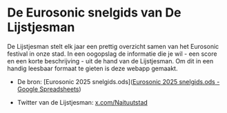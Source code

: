 # De Eurosonic snelgids van De Lijstjesman

De Lijstjesman stelt elk jaar een prettig overzicht samen van het Eurosonic festival in onze stad.  In een oogopslag de informatie die je wil - een score en een korte beschrijving - uit de hand van de Lijstjesman. Om dit in een handig leesbaar formaat te gieten is deze webapp gemaakt.

- De bron: [Eurosonic 2025 snelgids.ods]([Eurosonic 2025 snelgids.ods - Google Spreadsheets](https://docs.google.com/spreadsheets/d/1IpreXQt8gMkvbMWSK2IdzopMWqfGQDwEtRr4EY5Qoi8/edit?usp=sharing))

- Twitter van de Lijstjesman: [x.com/Naituutstad](https://x.com/Naituutstad)
